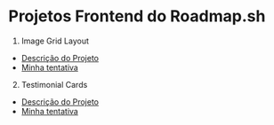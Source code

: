 # Projetos Frontend do Roadmap.sh

1. Image Grid Layout
- [Descrição do Projeto](https://roadmap.sh/projects/image-grid)
- [Minha tentativa](./image-grid)

2. Testimonial Cards
- [Descrição do Projeto](https://roadmap.sh/projects/testimonial-cards)
- [Minha tentativa](./testimonial-cards)
